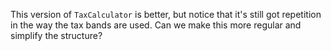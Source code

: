 This version of `TaxCalculator` is better, but notice that it's still got repetition in the way the tax bands
are used. Can we make this more regular and simplify the structure?

